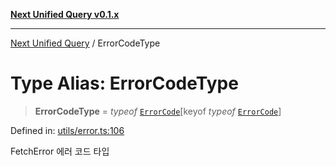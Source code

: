 [**Next Unified Query v0.1.x**](../README.md)

***

[Next Unified Query](../globals.md) / ErrorCodeType

# Type Alias: ErrorCodeType

> **ErrorCodeType** = *typeof* [`ErrorCode`](../variables/ErrorCode.md)\[keyof *typeof* [`ErrorCode`](../variables/ErrorCode.md)\]

Defined in: [utils/error.ts:106](https://github.com/newExpand/next-unified-query/blob/main/packages/core/src/utils/error.ts#L106)

FetchError 에러 코드 타입
